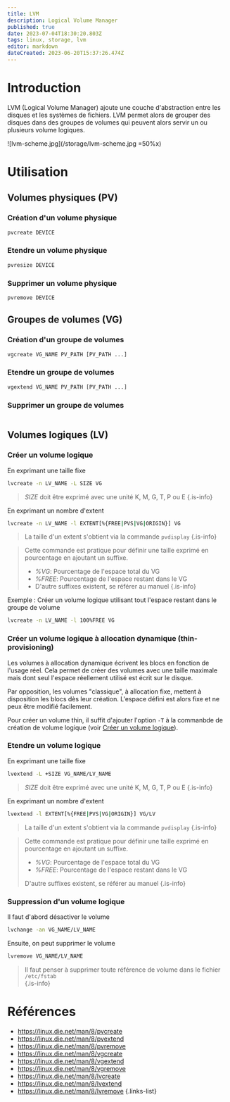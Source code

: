 ```yaml
---
title: LVM
description: Logical Volume Manager
published: true
date: 2023-07-04T18:30:20.803Z
tags: linux, storage, lvm
editor: markdown
dateCreated: 2023-06-20T15:37:26.474Z
---
```


# Introduction
LVM (Logical Volume Manager) ajoute une couche d'abstraction entre les disques et les systèmes de fichiers. LVM permet alors de grouper des disques dans des groupes de volumes qui peuvent alors servir un ou plusieurs volume logiques.

![lvm-scheme.jpg](/storage/lvm-scheme.jpg =50%x)

# Utilisation
## Volumes physiques (PV)
### Création d'un volume physique
```bash
pvcreate DEVICE
```

### Etendre un volume physique
```bash
pvresize DEVICE
```

### Supprimer un volume physique
```bash
pvremove DEVICE
```

## Groupes de volumes (VG)
### Création d'un groupe de volumes
```bash
vgcreate VG_NAME PV_PATH [PV_PATH ...]
```

### Etendre un groupe de volumes
```bash
vgextend VG_NAME PV_PATH [PV_PATH ...]
```

### Supprimer un groupe de volumes
```bash
```

## Volumes logiques (LV)
### Créer un volume logique
En exprimant une taille fixe
```bash
lvcreate -n LV_NAME -L SIZE VG 
```
> *SIZE* doit être exprimé avec une unité K, M, G, T, P ou E
{.is-info}

En exprimant un nombre d'extent
```bash
lvcreate -n LV_NAME -l EXTENT[%{FREE|PVS|VG|ORIGIN}] VG 
```

> La taille d'un extent s'obtient via la commande `pvdisplay`
{.is-info}

> Cette commande est pratique pour définir une taille exprimé en pourcentage en ajoutant un suffixe.
> - *%VG*: Pourcentage de l'espace total du VG
> - *%FREE*: Pourcentage de l'espace restant dans le VG
> - D'autre suffixes existent, se référer au manuel
{.is-info}


Exemple : Créer un volume logique utilisant tout l'espace restant dans le groupe de volume
```bash
lvcreate -n LV_NAME -l 100%FREE VG 
```
### Créer un volume logique à allocation dynamique (thin-provisioning)
Les volumes à allocation dynamique écrivent les blocs en fonction de l'usage réel. Cela permet de créer des volumes avec une taille maximale mais dont seul l'espace réellement utilisé est écrit sur le disque. 

Par opposition, les volumes "classique", à allocation fixe, mettent à disposition les blocs dès leur création. L'espace défini est alors fixe et ne peux être modifié facilement.

Pour créer un volume thin, il suffit d'ajouter l'option `-T` à la commanbde de création de volume logique (voir [Créer un volume logique](/storage/lvm#créer-un-volume-logique)).

### Etendre un volume logique
En exprimant une taille fixe
```bash
lvextend -L +SIZE VG_NAME/LV_NAME 
```
> *SIZE* doit être exprimé avec une unité K, M, G, T, P ou E
{.is-info}

En exprimant un nombre d'extent
```bash
lvextend -l EXTENT[%{FREE|PVS|VG|ORIGIN}] VG/LV 
```
> La taille d'un extent s'obtient via la commande `pvdisplay`
{.is-info}

> Cette commande est pratique pour définir une taille exprimé en pourcentage en ajoutant un suffixe.
> - *%VG*: Pourcentage de l'espace total du VG
> - *%FREE*: Pourcentage de l'espace restant dans le VG
>
> D'autre suffixes existent, se référer au manuel
{.is-info}

### Suppression d'un volume logique
Il faut d'abord désactiver le volume
```bash
lvchange -an VG_NAME/LV_NAME 
```

Ensuite, on peut supprimer le volume
```bash
lvremove VG_NAME/LV_NAME 
```
> Il faut penser à supprimer toute référence de volume dans le fichier `/etc/fstab`  
{.is-info}

# Références

- https://linux.die.net/man/8/pvcreate
- https://linux.die.net/man/8/pvextend
- https://linux.die.net/man/8/pvremove
- https://linux.die.net/man/8/vgcreate
- https://linux.die.net/man/8/vgextend
- https://linux.die.net/man/8/vgremove
- https://linux.die.net/man/8/lvcreate
- https://linux.die.net/man/8/lvextend
- https://linux.die.net/man/8/lvremove
{.links-list}
